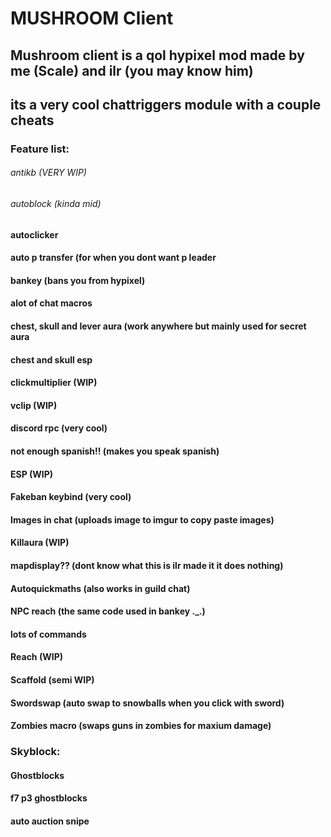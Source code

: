 # MUSHROOM Client

## Mushroom client is a qol hypixel mod made by me (Scale) and ilr (you may know him)
## its a very cool chattriggers module with a couple cheats

### Feature list: 
###### antikb (VERY WIP)
###### autoblock (kinda mid)
#### autoclicker
#### auto p transfer (for when you dont want p leader
#### bankey (bans you from hypixel)
#### alot of chat macros
#### chest, skull and lever aura (work anywhere but mainly used for secret aura
#### chest and skull esp 
#### clickmultiplier (WIP)
#### vclip (WIP)
#### discord rpc (very cool)
#### not enough spanish!! (makes you speak spanish)
#### ESP (WIP)
#### Fakeban keybind (very cool)
#### Images in chat (uploads image to imgur to copy paste images)
#### Killaura (WIP)
#### mapdisplay?? (dont know what this is ilr made it it does nothing)
#### Autoquickmaths (also works in guild chat)
#### NPC reach (the same code used in bankey ._.)
#### lots of commands
#### Reach (WIP)
#### Scaffold (semi WIP)
#### Swordswap (auto swap to snowballs when you click with sword)
#### Zombies macro (swaps guns in zombies for maxium damage)

### Skyblock:
#### Ghostblocks
#### f7 p3 ghostblocks
#### auto auction snipe
